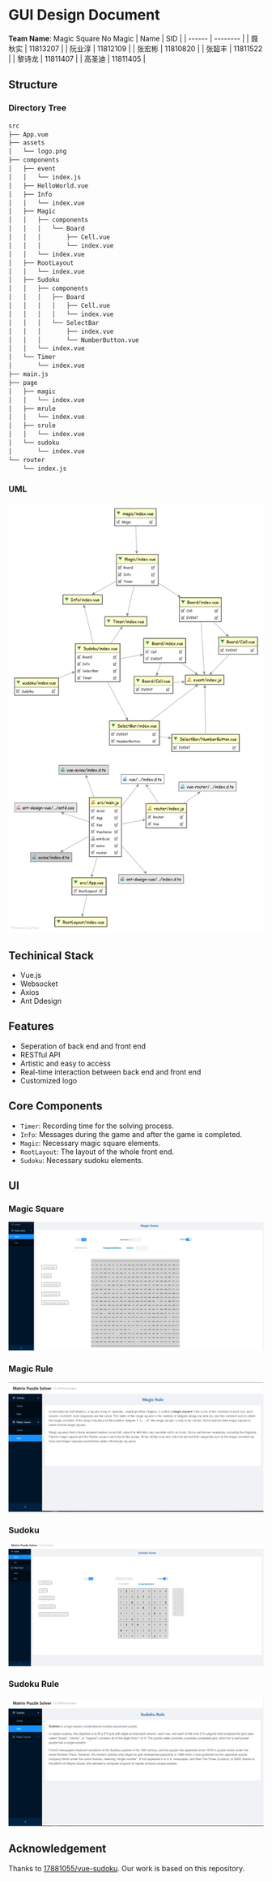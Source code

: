 # GUI Design Document

**Team Name**: Magic Square No Magic
| Name   | SID      |
| ------ | -------- |
| 聂秋实 | 11813207 |
| 阮业淳 | 11812109 |
| 张宏彬 | 11810820 |
| 张韶丰 | 11811522 |
| 黎诗龙 | 11811407 |
| 高圣迪 | 11811405 |

## Structure

### Directory Tree

```bash
src
├── App.vue
├── assets
│   └── logo.png
├── components
│   ├── event
│   │   └── index.js
│   ├── HelloWorld.vue
│   ├── Info
│   │   └── index.vue
│   ├── Magic
│   │   ├── components
│   │   │   └── Board
│   │   │       ├── Cell.vue
│   │   │       └── index.vue
│   │   └── index.vue
│   ├── RootLayout
│   │   └── index.vue
│   ├── Sudoku
│   │   ├── components
│   │   │   ├── Board
│   │   │   │   ├── Cell.vue
│   │   │   │   └── index.vue
│   │   │   └── SelectBar
│   │   │       ├── index.vue
│   │   │       └── NumberButton.vue
│   │   └── index.vue
│   └── Timer
│       └── index.vue
├── main.js
├── page
│   ├── magic
│   │   └── index.vue
│   ├── mrule
│   │   └── index.vue
│   ├── srule
│   │   └── index.vue
│   └── sudoku
│       └── index.vue
└── router
    └── index.js
```

### UML
![](./img/1.png)


## Techinical Stack
- Vue.js
- Websocket
- Axios
- Ant Ddesign


## Features
- Seperation of back end and front end
- RESTful API
- Artistic and easy to access
- Real-time interaction between back end and front end
- Customized logo

## Core Components
- `Timer`: Recording time for the solving process.
- `Info`: Messages during the game and after the game is completed.
- `Magic`: Necessary magic square elements.
- `RootLayout`: The layout of the whole front end.
- `Sudoku`: Necessary sudoku elements.

## UI

### Magic Square
![](./img/magic_square.png)

### Magic Rule
![](./img/Magic_Rule.png)

### Sudoku
![](./img/Sudoku.png)

### Sudoku Rule
![](./img/Sudoku_Rule.png)

## Acknowledgement
Thanks to [17881055/vue-sudoku](https://github.com/17881055/vue-sudoku). Our work is based on this repository.
